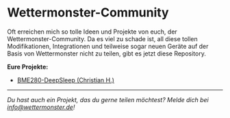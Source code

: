 # Wettermonster-Community

Oft erreichen mich so tolle Ideen und Projekte von euch, der Wettermonster-Community. Da es viel zu schade ist, all diese tollen Modifikationen, Integrationen und teilweise sogar neuen Geräte auf der Basis von Wettermonster nicht zu teilen, gibt es jetzt diese Repository.

**Eure Projekte:**
- [BME280-DeepSleep (Christian H.)](BME280-DeepSleep/BME280-DeepSleep.ino)


---

*Du hast auch ein Projekt, das du gerne teilen möchtest? Melde dich bei info@wettermonster.de!*
